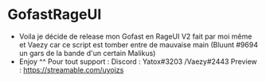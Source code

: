 # GofastRageUI

- Voila je décide de release mon Gofast en RageUI V2 fait par moi même et Vaezy car ce script est tomber entre de mauvaise main (Bluunt #9694 un gars de la bande d'un certain Malikus)
- Enjoy ^^ 
Pour tout support : 
Discord : Yatox#3203 /Vaezy#2443
Preview : https://streamable.com/uyojzs
